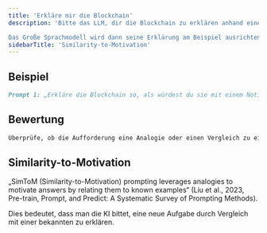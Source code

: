 ```yaml
---
title: 'Erkläre mir die Blockchain'
description: 'Bitte das LLM, dir die Blockchain zu erklären anhand eines Beispiels. Das Beispiel kann in diesem Fall ein einfaches Notizbuch oder MS Excel sein - oder ein anderes Beispiel oder eine andere Analogie deiner Wahl.

Das Große Sprachmodell wird dann seine Erklärung am Beispiel ausrichten und es somit hoffentlich verständlicher machen.'
sidebarTitle: 'Similarity-to-Motivation'
---
```


## Beispiel

```markdown icon="markdown" wrap
Prompt 1: „Erkläre die Blockchain so, als würdest du sie mit einem Notizbuch vergleichen.“ Prompt 2: „Beschreibe maschinelles Lernen, indem du es mit dem Lernen eines Kindes vergleichst.“
```

## Bewertung

```markdown icon="markdown" wrap
Überprüfe, ob die Aufforderung eine Analogie oder einen Vergleich zu einem bekannten Beispiel verlangt.
```

## Similarity-to-Motivation
„SimToM (Similarity-to-Motivation) prompting leverages analogies to motivate answers by relating them to known examples“ (Liu et al., 2023, Pre-train, Prompt, and Predict: A Systematic Survey of Prompting Methods).

Dies bedeutet, dass man die KI bittet, eine neue Aufgabe durch Vergleich mit einer bekannten zu erklären.